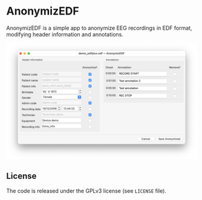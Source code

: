 # AnonymizEDF

AnonymizEDF is a simple app to anonymize EEG recordings in EDF format, modifying header information and annotations.

![AnonymizEDF graphical user interface screenshot](./screenshot.png)

## License

The code is released under the GPLv3 license (see `LICENSE` file).
